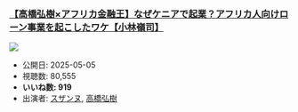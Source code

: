 ### [【高橋弘樹×アフリカ金融王】なぜケニアで起業？アフリカ人向けローン事業を起こしたワケ【小林嶺司】](https://www.youtube.com/watch?v=uleL4o4H-Ck)
[![](https://img.youtube.com/vi/uleL4o4H-Ck/hqdefault.jpg)](https://www.youtube.com/watch?v=uleL4o4H-Ck)
-   公開日: 2025-05-05
-   視聴数: 80,555
-   **いいね数: 919**
-   出演者: [スザンヌ](/rehacq_fan/people/スザンヌ "wikilink"), [高橋弘樹](/rehacq_fan/people/高橋弘樹 "wikilink")

